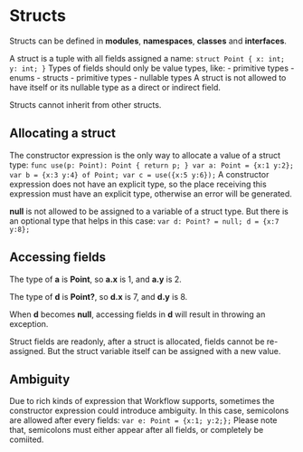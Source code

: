 # Structs

Structs can be defined in **modules**, **namespaces**, **classes** and **interfaces**.

A struct is a tuple with all fields assigned a name: ``` struct Point { x: int; y: int; } ``` Types of fields should only be value types, like: - primitive types - enums - structs - primitive types - nullable types A struct is not allowed to have itself or its nullable type as a direct or indirect field.

Structs cannot inherit from other structs.

## Allocating a struct

The constructor expression is the only way to allocate a value of a struct type: ``` func use(p: Point): Point { return p; } var a: Point = {x:1 y:2}; var b = {x:3 y:4} of Point; var c = use({x:5 y:6}); ``` A constructor expression does not have an explicit type, so the place receiving this expression must have an explicit type, otherwise an error will be generated.

**null** is not allowed to be assigned to a variable of a struct type. But there is an optional type that helps in this case: ``` var d: Point? = null; d = {x:7 y:8}; ```

## Accessing fields

The type of **a** is **Point**, so **a.x** is 1, and **a.y** is 2.

The type of **d** is **Point?**, so **d.x** is 7, and **d.y** is 8.

When **d** becomes **null**, accessing fields in **d** will result in throwing an exception.

Struct fields are readonly, after a struct is allocated, fields cannot be re-assigned. But the struct variable itself can be assigned with a new value.

## Ambiguity

Due to rich kinds of expression that Workflow supports, sometimes the constructor expression could introduce ambiguity. In this case, semicolons are allowed after every fields: ``` var e: Point = {x:1; y:2;}; ``` Please note that, semicolons must either appear after all fields, or completely be comiited.

